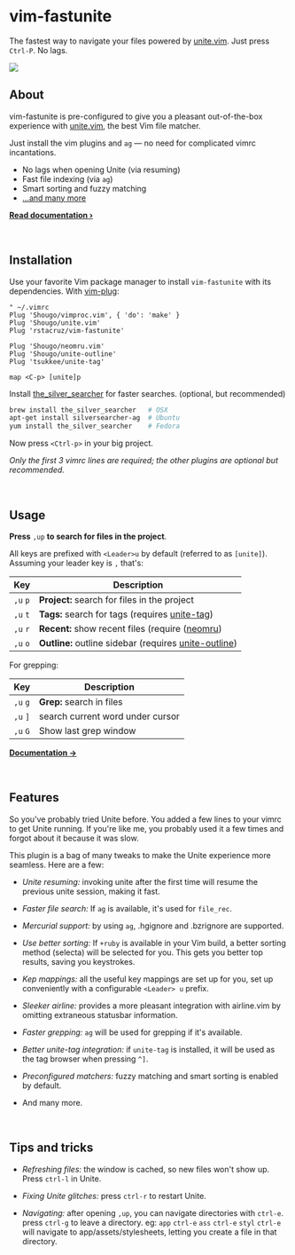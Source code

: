 # vim-fastunite

The fastest way to navigate your files powered by [unite.vim]. Just press `Ctrl-P`. No lags.

<img src='http://ricostacruz.com/vim-fastunite/screencast.gif'>

## About

vim-fastunite is pre-configured to give you a pleasant out-of-the-box experience with [unite.vim], the best Vim file matcher.

Just install the vim plugins and `ag` — no need for complicated vimrc incantations.

 * No lags when opening Unite (via resuming)
 * Fast file indexing (via `ag`)
 * Smart sorting and fuzzy matching
 * [...and many more](#features)

**[Read documentation ›](doc/fastunite.txt)**

<br>

## Installation

Use your favorite Vim package manager to install `vim-fastunite` with its dependencies. With [vim-plug]:

```vim
" ~/.vimrc
Plug 'Shougo/vimproc.vim', { 'do': 'make' }
Plug 'Shougo/unite.vim'
Plug 'rstacruz/vim-fastunite'

Plug 'Shougo/neomru.vim'
Plug 'Shougo/unite-outline'
Plug 'tsukkee/unite-tag'

map <C-p> [unite]p
```

Install [the_silver_searcher] for faster searches. (optional, but recommended)

```sh
brew install the_silver_searcher   # OSX
apt-get install silversearcher-ag  # Ubuntu
yum install the_silver_searcher    # Fedora
```

Now press `<Ctrl-p>` in your big project.

*Only the first 3 vimrc lines are required; the other plugins are optional but recommended.*

<br>

## Usage

**Press** `,up` **to search for files in the project**.

All keys are prefixed with `<Leader>u` by default (referred to as `[unite]`). Assuming your leader key is `,` that's:

| Key      | Description                                             |
| ---      | ---                                                     |
| `,u` `p` | **Project:** search for files in the project            |
| `,u` `t` | **Tags:** search for tags (requires [unite-tag])        |
| `,u` `r` | **Recent:** show recent files (require ([neomru])       |
| `,u` `o` | **Outline:** outline sidebar (requires [unite-outline]) |

For grepping:

| Key      | Description                      |
| ---      | ---                              |
| `,u` `g` | **Grep:** search in files        |
| `,u` `]` | search current word under cursor |
| `,u` `G` | Show last grep window            |

**[Documentation →](doc/fastunite.txt)**

<br>

## Features

So you've probably tried Unite before. You added a few lines to your vimrc to get Unite running. If you're like me, you probably used it a few times and forgot about it because it was slow.

This plugin is a bag of many tweaks to make the Unite experience more seamless. Here are a few:

* *Unite resuming:* invoking unite after the first time will resume the previous unite session, making it fast.

* *Faster file search:* If `ag` is available, it's used for `file_rec`. 

* *Mercurial support:* by using `ag`, .hgignore and .bzrignore are supported.

* *Use better sorting:* If `+ruby` is available in your Vim build, a better sorting method (selecta) will be selected for you. This gets you better top results, saving you keystrokes.

* *Kep mappings:* all the useful key mappings are set up for you, set up conveniently with a configurable `<Leader> u` prefix.

* *Sleeker airline:* provides a more pleasant integration with airline.vim by omitting extraneous statusbar information.

* *Faster grepping:* `ag` will be used for grepping if it's available.

* *Better unite-tag integration:* if `unite-tag` is installed, it will be used as the tag browser when pressing `^]`.

* *Preconfigured matchers:* fuzzy matching and smart sorting is enabled by default.

* And many more.

<br>

## Tips and tricks


* *Refreshing files:* the window is cached, so new files won't show up. Press `ctrl-l` in Unite.

* *Fixing Unite glitches:* press `ctrl-r` to restart Unite.

* *Navigating:* after opening `,up`, you can navigate directories with
`ctrl-e`. press `ctrl-g` to leave a directory. eg: `app` `ctrl-e` `ass`
`ctrl-e` `styl` `ctrl-e` will navigate to app/assets/stylesheets, letting you
create a file in that directory.


[unite.vim]: https://github.com/Shougo/unite.vim
[vim-plug]: https://github.com/junegunn/vim-plug
[unite-outline]: https://github.com/Shougo/unite-outline
[unite-tag]: https://github.com/tsukkee/unite-tag
[neomru]: https://github.com/Shougo/neomru.vim
[the_silver_searcher]: https://github.com/ggreer/the_silver_searcher
